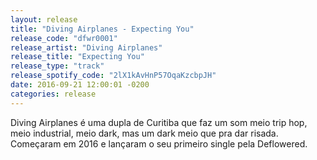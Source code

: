 ```yaml
---
layout: release
title: "Diving Airplanes - Expecting You"
release_code: "dfwr0001"
release_artist: "Diving Airplanes"
release_title: "Expecting You"
release_type: "track"
release_spotify_code: "2lX1kAvHnP57OqaKzcbpJH"
date: 2016-09-21 12:00:01 -0200
categories: release
---
```

Diving Airplanes é uma dupla de Curitiba que faz um som meio trip hop, meio industrial, meio dark, mas um dark meio que pra dar risada. Começaram em 2016 e lançaram o seu primeiro single pela Deflowered.